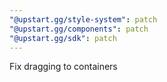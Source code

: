 ```yaml
---
"@upstart.gg/style-system": patch
"@upstart.gg/components": patch
"@upstart.gg/sdk": patch
---
```


Fix dragging to containers
